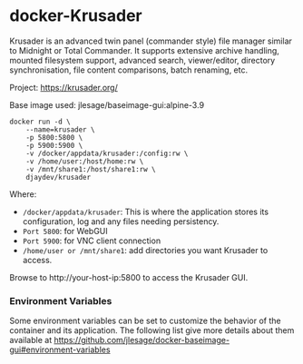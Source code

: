 # docker-Krusader
Krusader is an advanced twin panel (commander style) file manager similar to Midnight or Total Commander.  It supports extensive archive handling, mounted filesystem support, advanced search, viewer/editor, directory synchronisation, file content comparisons, batch renaming, etc.

Project: https://krusader.org/

Base image used: jlesage/baseimage-gui:alpine-3.9

```
docker run -d \
    --name=krusader \
    -p 5800:5800 \
    -p 5900:5900 \
    -v /docker/appdata/krusader:/config:rw \
    -v /home/user:/host/home:rw \
    -v /mnt/share1:/host/share1:rw \
    djaydev/krusader
```

Where:
- `/docker/appdata/krusader`: This is where the application stores its configuration, log and any files needing persistency.
- `Port 5800`: for WebGUI
- `Port 5900`: for VNC client connection
- `/home/user or /mnt/share1`: add directories you want Krusader to access.

Browse to http://your-host-ip:5800 to access the Krusader GUI.

### Environment Variables
Some environment variables can be set to customize the behavior of the container and its application. The following list give more details about them available at https://github.com/jlesage/docker-baseimage-gui#environment-variables
